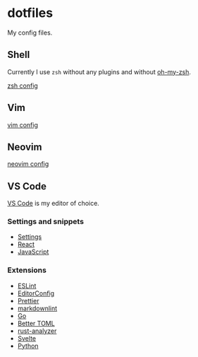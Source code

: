 # dotfiles

My config files.

## Shell

Currently I use `zsh` without any plugins and without [oh-my-zsh](https://ohmyz.sh).

[zsh config](.zshrc)

## Vim

[vim config](.vimrc)

## Neovim

[neovim config](neovim/init.vim)

## VS Code

[VS Code](https://code.visualstudio.com) is my editor of choice.

### Settings and snippets

- [Settings](vscode/settings.json)
- [React](vscode/javascriptreact.json)
- [JavaScript](vscode/javascript.json)

### Extensions

- [ESLint](https://marketplace.visualstudio.com/items?itemName=dbaeumer.vscode-eslint)
- [EditorConfig](https://marketplace.visualstudio.com/items?itemName=EditorConfig.EditorConfig)
- [Prettier](https://marketplace.visualstudio.com/items?itemName=esbenp.prettier-vscode)
- [markdownlint](https://marketplace.visualstudio.com/items?itemName=DavidAnson.vscode-markdownlint)
- [Go](https://marketplace.visualstudio.com/items?itemName=golang.Go)
- [Better TOML](https://marketplace.visualstudio.com/items?itemName=bungcip.better-toml)
- [rust-analyzer](https://marketplace.visualstudio.com/items?itemName=matklad.rust-analyzer)
- [Svelte](https://marketplace.visualstudio.com/items?itemName=svelte.svelte-vscode)
- [Python](https://marketplace.visualstudio.com/items?itemName=ms-python.python)
